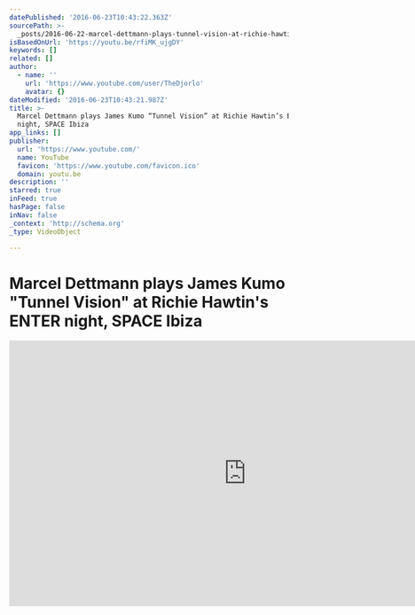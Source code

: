 ```yaml
---
datePublished: '2016-06-23T10:43:22.363Z'
sourcePath: >-
  _posts/2016-06-22-marcel-dettmann-plays-tunnel-vision-at-richie-hawtins-enter.md
isBasedOnUrl: 'https://youtu.be/rfiMK_ujgDY'
keywords: []
related: []
author:
  - name: ''
    url: 'https://www.youtube.com/user/TheDjorlo'
    avatar: {}
dateModified: '2016-06-23T10:43:21.987Z'
title: >-
  Marcel Dettmann plays James Kumo “Tunnel Vision” at Richie Hawtin’s ENTER
  night, SPACE Ibiza
app_links: []
publisher:
  url: 'https://www.youtube.com/'
  name: YouTube
  favicon: 'https://www.youtube.com/favicon.ico'
  domain: youtu.be
description: ''
starred: true
inFeed: true
hasPage: false
inNav: false
_context: 'http://schema.org'
_type: VideoObject

---
```

# Marcel Dettmann plays James Kumo "Tunnel Vision" at Richie Hawtin's ENTER night, SPACE Ibiza

<iframe src="https://cdn.embedly.com/widgets/media.html?src=https%3A%2F%2Fwww.youtube.com%2Fembed%2FrfiMK_ujgDY%3Ffeature%3Doembed&amp;url=http%3A%2F%2Fwww.youtube.com%2Fwatch%3Fv%3DrfiMK_ujgDY&amp;image=https%3A%2F%2Fi.ytimg.com%2Fvi%2FrfiMK_ujgDY%2Fhqdefault.jpg&amp;key=b7d04c9b404c499eba89ee7072e1c4f7&amp;type=text%2Fhtml&amp;schema=youtube" width="854" height="480" scrolling="no" frameborder="0" allowfullscreen="" style=""></iframe>